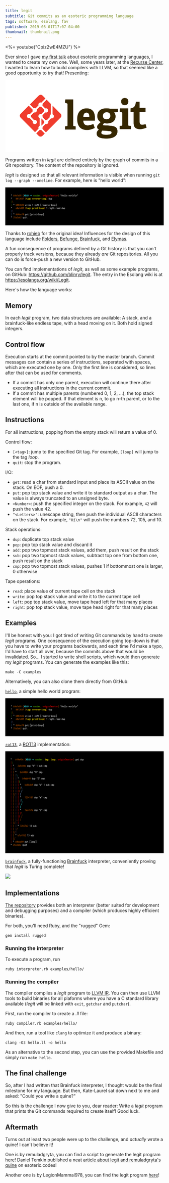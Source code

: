 ```yaml
---
title: legit
subtitle: Git commits as an esoteric programming language
tags: software, esolang, fav
published: 2019-05-01T17:07-04:00
thumbnail: thumbnail.png
---
```


<%= youtube("Cpiz2wE4MZU") %>

Ever since I gave [my first talk](/esolangs/) about esoteric programming languages, I wanted to create my own one. Well, some years later, at the [Recurse Center](/rc-month-1/), I wanted to learn how to build compilers with LLVM, so that seemed like a good opportunity to try that! Presenting:

![](legit.svg)

Programs written in *legit* are defined entirely by the graph of commits in a Git repository. The content of the repository is ignored.

*legit* is designed so that all relevant information is visible when running `git log --graph --oneline`. For example, here is "hello world":

![](hello.png)

Thanks to [rohieb](http://rohieb.name) for the original idea! Influences for the design of this language include [Folders](https://esolangs.org/wiki/Folders), [Befunge](https://esolangs.org/wiki/Befunge), [Brainfuck](https://esolangs.org/wiki/Brainfuck), and [Elymas](https://github.com/Drahflow/Elymas).

A fun consequence of programs defined by a Git history is that you can't properly track versions, because they already *are* Git repositories. All you can do is force-push a new version to GitHub.

You can find implementations of *legit*, as well as some example programs, on GitHub: <https://github.com/blinry/legit>. The entry in the Esolang wiki is at <https://esolangs.org/wiki/Legit>.

Here's how the language works:

## Memory

In each *legit* program, two data structures are available: A stack, and a brainfuck-like endless tape, with a head moving on it. Both hold signed integers.

## Control flow

Execution starts at the commit pointed to by the master branch. Commit messages can contain a series of instructions, seperated with spaces, which are executed one by one. Only the first line is considered, so lines after that can be used for comments.

- If a commit has only one parent, execution will continue there after executing all instructions in the current commit.
- If a commit has multiple parents (numbered 0, 1, 2, ...), the top stack element will be popped. If that element is n, to go n-th parent, or to the last one, if n is outside of the available range.

## Instructions

For all instructions, popping from the empty stack will return a value of 0.

Control flow:

- `[<tag>]`: jump to the specified Git tag. For example, `[loop]` will jump to the tag *loop*.
- `quit`: stop the program.

I/O:

- `get`: read a char from standard input and place its ASCII value on the stack. On EOF, push a 0.
- `put`: pop top stack value and write it to standard output as a char. The value is always truncated to an unsigned byte.
- `<Number>`: push the specified integer on the stack. For example, `42` will push the value 42.
- `"<Letters>"`: unescape string, then push the individual ASCII characters on the stack. For example, `"Hi\n"` will push the numbers 72, 105, and 10.

Stack operations:

- `dup`: duplicate top stack value
- `pop`: pop top stack value and discard it
- `add`: pop two topmost stack values, add them, push result on the stack
- `sub`: pop two topmost stack values, subtract top one from bottom one, push result on the stack
- `cmp`: pop two topmost stack values, pushes 1 if bottommost one is larger, 0 otherwise

Tape operations:

- `read`: place value of current tape cell on the stack
- `write`: pop top stack value and write it to the current tape cell
- `left`: pop top stack value, move tape head left for that many places
- `right`: pop top stack value, move tape head right for that many places

## Examples

I'll be honest with you: I got tired of writing Git commands by hand to create *legit* programs. One consequence of the execution going top-down is that you have to write your programs backwards, and each time I'd make a typo, I'd have to start all over, because the commits above that would be invalidated. So... I started to write shell scripts, which would then generate my *legit* programs. You can generate the examples like this:

    make -C examples

Alternatively, you can also clone them directly from GitHub:

[`hello`](https://github.com/blinry/legit-hello), a simple hello world program:

![](hello.png)

[`rot13`](https://github.com/blinry/legit-rot13), a [ROT13](https://en.wikipedia.org/wiki/ROT13) implementation:

![](rot13.png)

[`brainfuck`](https://github.com/blinry/legit-brainfuck), a fully-functioning [Brainfuck](https://en.wikipedia.org/wiki/Brainfuck) interpreter, conveniently proving that *legit* is Turing complete!

![](brainfuck.png)

## Implementations

[The repository](https://github.com/blinry/legit) provides both an interpreter (better suited for development and debugging purposes) and a compiler (which produces highly efficient binaries).

For both, you'll need Ruby, and the "rugged" Gem:

    gem install rugged

### Running the interpreter

To execute a program, run

    ruby interpreter.rb examples/hello/

### Running the compiler

The compiler compiles a *legit* program to [LLVM IR](https://llvm.org/docs/LangRef.html). You can then use LLVM tools to build binaries for all plaforms where you have a C standard library available (*legit* will be linked with `exit`, `getchar` and `putchar`).

First, run the compiler to create a *.ll* file:

    ruby compiler.rb examples/hello/

And then, run a tool like `clang` to optimize it and produce a binary:

    clang -O3 hello.ll -o hello

As an alternative to the second step, you can use the provided Makefile and simply run `make hello`.

## The final challenge

So, after I had written that Brainfuck interpreter, I thought would be the final milestone for my language. But then, Kate-Laurel sat down next to me and asked: "Could you write a quine?"

So this is the challenge I now give to you, dear reader: Write a *legit* program that prints the Git commands required to create itself! Good luck.

## Aftermath

Turns out at least two people were up to the challenge, and *actually* wrote a quine! I can't believe it!

One is by remuladgryta, you can find a script to generate the legit program [here](https://github.com/remuladgryta/legit-quine)! Daniel Temkin published a neat [article about legit and remuladgryta's quine](https://esoteric.codes/blog/legit-and-its-quine-source-control-as-a-programming-language) on esoteric.codes!

Another one is by LegionMammal978, you can find the legit program [here](https://github.com/blinry/legit-quine)!
